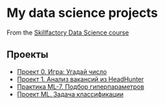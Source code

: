 # My data science projects
From the [Skillfactory Data Science course](https://skillfactory.ru/data-scientist)

## Проекты

* [Проект 0. Игра: Угадай число](https://github.com/al-math/sf_data_science/tree/main/project_0)
* [Проект 1. Анализ вакансий из HeadHunter](https://github.com/al-math/sf_data_science/tree/main/project_1)
* [Практика ML-7. Подбор гиперпараметров](https://github.com/al-math/sf_data_science/tree/main/ml7_optimization)
* [Проект ML. Задача классификации](https://github.com/al-math/sf_data_science/tree/main/Project_4_ML)
